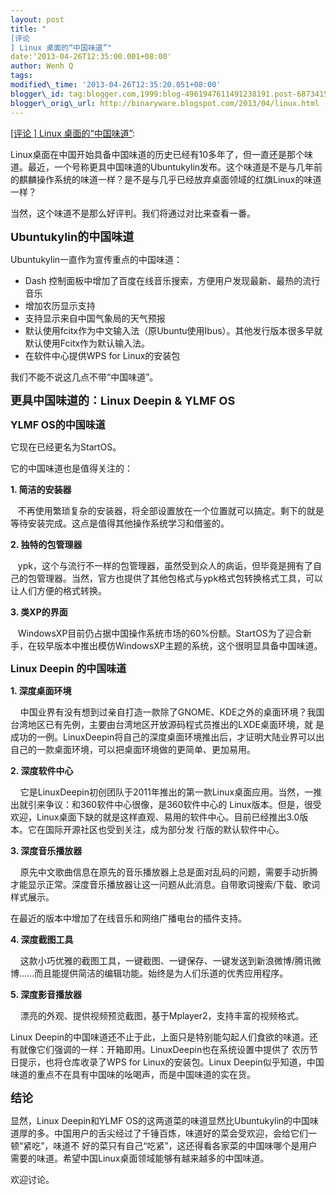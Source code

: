 ```yaml
--- 
layout: post 
title: "
[评论
] Linux 桌面的“中国味道”" 
date:'2013-04-26T12:35:00.001+08:00' 
author: Wenh Q
tags:
modified\_time: '2013-04-26T12:35:20.051+08:00' 
blogger\_id: tag:blogger.com,1999:blog-4961947611491238191.post-6873415537303051047
blogger\_orig\_url: http://binaryware.blogspot.com/2013/04/linux.html
--- 
```

[
[评论
] Linux
桌面的“中国味道”](http://www.oschina.net/news/39967/linux-with-chinese-favor):

Linux桌面在中国开始具备中国味道的历史已经有10多年了，但一直还是那个味道。最近，一个号称更具中国味道的Ubuntukylin发布。这个味道是不是与几年前的麒麟操作系统的味道一样？是不是与几乎已经放弃桌面领域的红旗Linux的味道一样？



当然，这个味道不是那么好评判。我们将通过对比来查看一番。



<span style="font-size: 18px;">**Ubuntukylin的中国味道**</span>

Ubuntukylin一直作为宣传重点的中国味道：


-   Dash
    控制面板中增加了百度在线音乐搜索，方便用户发现最新、最热的流行音乐
-   增加农历显示支持
-   支持显示来自中国气象局的天气预报
-   默认使用fcitx作为中文输入法（原Ubuntu使用Ibus）。其他发行版本很多早就默认使用Fcitx作为默认输入法。
-   在软件中心提供WPS for Linux的安装包

我们不能不说这几点不带“中国味道”。



**<span style="font-size: 18px;">更具中国味道的：Linux Deepin & YLMF
OS</span>**

<span style="font-size: 16px;">**YLMF OS的中国味道**</span>



它现在已经更名为StartOS。



它的中国味道也是值得关注的：



**1. 简洁的安装器**

  
不再使用繁琐复杂的安装器，将全部设置放在一个位置就可以搞定。剩下的就是等待安装完成。这点是值得其他操作系统学习和借鉴的。

**2. 独特的包管理器**

  
ypk，这个与流行不一样的包管理器，虽然受到众人的病诟，但毕竟是拥有了自己的包管理器。当然，官方也提供了其他包格式与ypk格式包转换格式工具，可以让人们方便的格式转换。

**3. 类XP的界面**

  
WindowsXP目前仍占据中国操作系统市场的60%份额。StartOS为了迎合新手，在较早版本中推出模仿WindowsXP主题的系统，这个很明显具备中国味道。

**<span style="font-size: 16px;">Linux Deepin 的中国味道</span>**



**1. 深度桌面环境**

   
中国业界有没有想到过亲自打造一款除了GNOME、KDE之外的桌面环境？我国台湾地区已有先例，主要由台湾地区开放源码程式员推出的LXDE桌面环境，就
是成功的一例。LinuxDeepin将自己的深度桌面环境推出后，才证明大陆业界可以出自己的一款桌面环境，可以把桌面环境做的更简单、更加易用。



**2. 深度软件中心**

   
它是LinuxDeepin初创团队于2011年推出的第一款Linux桌面应用。当然，一推出就引来争议：和360软件中心很像，是360软件中心的
Linux版本。但是，很受欢迎，Linux桌面下缺的就是这样直观、易用的软件中心。目前已经推出3.0版本。它在国际开源社区也受到关注，成为部分发
行版的默认软件中心。



**3. 深度音乐播放器**

   
原先中文歌曲信息在原先的音乐播放器上总是面对乱码的问题，需要手动折腾才能显示正常。深度音乐播放器让这一问题从此消息。自带歌词搜索/下载、歌词样式展示。

在最近的版本中增加了在线音乐和网络广播电台的插件支持。



**4. 深度截图工具**

   
这款小巧优雅的截图工具，一键截图、一键保存、一键发送到新浪微博/腾讯微博……而且能提供简洁的编辑功能。始终是为人们乐道的优秀应用程序。



**5. 深度影音播放器**

    漂亮的外观、提供视频预览截图，基于Mplayer2，支持丰富的视频格式。



Linux
Deepin的中国味道还不止于此，上面只是特别能勾起人们食欲的味道。还有就像它们强调的一样：开箱即用。LinuxDeepin也在系统设置中提供了
农历节日提示，也将仓库收录了WPS for Linux的安装包。Linux
Deepin似乎知道，中国味道的重点不在具有中国味的吆喝声，而是中国味道的实在货。



**<span style="font-size: 18px;">结论</span>**



显然，Linux Deepin和YLMF
OS的这两道菜的味道显然比Ubuntukylin的中国味道厚的多。中国用户的舌尖经过了千锤百炼，味道好的菜会受欢迎，会给它们一顿“紧吃”，味道不
好的菜只有自己“吃紧”，这还得看各家菜的中国味哪个是用户需要的味道。希望中国Linux桌面领域能够有越来越多的中国味道。

欢迎讨论。
